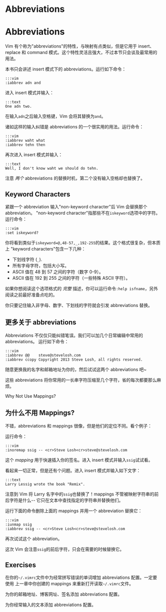 # Abbreviations

# Abbreviations

Vim 有个称为"abbreviations"的特性，与映射有点类似，但是它用于 insert、replace 和 command 模式。这个特性灵活且强大，不过本节只会谈及最常用的用法。

本书只会讲述 insert 模式下的 abbreviations。运行如下命令：

```
:::vim
:iabbrev adn and 
```

进入 insert 模式并输入：

```
:::text
One adn two. 
```

在输入`adn`之后输入空格键，Vim 会将其替换为`and`。

诸如这样的输入纠错是 abbreviations 的一个很实用的用法。运行命令：

```
:::vim
:iabbrev waht what
:iabbrev tehn then 
```

再次进入 insert 模式并输入：

```
:::text
Well, I don't know waht we should do tehn. 
```

注意 *两个* abbreviations 的替换时机，第二个没有输入空格却也替换了。

## Keyword Characters

紧跟一个 abbreviation 输入"non-keyword character"后 Vim 会替换那个 abbreviation。 "non-keyword character"指那些不在`iskeyword`选项中的字符。运行命令：

```
:::vim
:set iskeyword? 
```

你将看到类似于`iskeyword=@,48-57,_,192-255`的结果。这个格式很复杂，但本质上 "keyword characters"包含一下几种：

*   下划线字符 (`_`).
*   所有字母字符，包括大小写。
*   ASCII 值在 48 到 57 之间的字符（数字 0-9）。
*   ASCII 值在 192 到 255 之间的字符（一些特殊 ASCII 字符）。

如果你想阅读这个选项格式的 *完整* 描述，你可以运行命令`:help isfname`，另外 阅读之前最好准备点吃的。

你只要记住输入非字母、数字、下划线的字符就会引发 abbreviations 替换。

## 更多关于 abbreviations

Abbreviations 不仅仅只能纠错笔误。我们可以加几个日常编辑中常用的 abbreviations。 运行如下命令：

```
:::vim
:iabbrev @@    steve@stevelosh.com
:iabbrev ccopy Copyright 2013 Steve Losh, all rights reserved. 
```

随意更换我的名字和邮箱地址为你的，然后试试这两个 abbreviations 吧~

这些 abbreviations 将你常用的一长串字符压缩至几个字符，省的每次都要那么麻烦。

Why Not Use Mappings?

## 为什么不用 Mappings?

不错，abbreviations 和 mappings 很像，但是他们的定位不同。看个例子：

运行命令：

```
:::vim
:inoremap ssig -- <cr>Steve Losh<cr>steve@stevelosh.com 
```

这个 *mapping* 用于快速插入你的签名。进入 insert 模式并输入`ssig`试试看。

看起来一切正常，但是还有个问题。进入 insert 模式并输入如下文字：

```
:::text
Larry Lessig wrote the book "Remix". 
```

注意到 Vim 将 Larry 名字中的`ssig`也替换了！mappings 不管被映射字符串的前后字符是什么-- 它只在文本中查找指定的字符串并替换他们。

运行下面的命令删除上面的 mappings 并用一个 abbreviation 替换它：

```
:::vim
:iunmap ssig
:iabbrev ssig -- <cr>Steve Losh<cr>steve@stevelosh.com 
```

再次试试这个 abbreviation。

这次 Vim 会注意`ssig`的前后字符，只会在需要的时候替换它。

## Exercises

在你的`~/.vimrc`文件中为经常拼写错误的单词增加 abbreviations 配置。一定要使用 上一章中你创建的 mappings 来重新打开读取`~/.vimrc`文件。

为你的邮箱地址、博客网址、签名添加 abbreviations 配置。

为你经常输入的文本添加 abbreviations 配置。